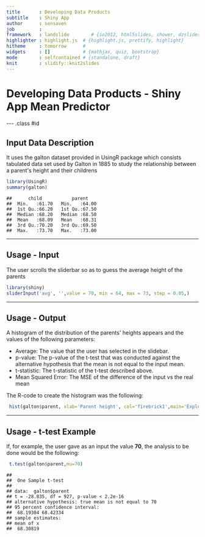```yaml
---
title       : Developing Data Products
subtitle    : Shiny App
author      : sensaven
job         : 
framework   : landslide        # {io2012, html5slides, shower, dzslides, ...}
highlighter : highlight.js  # {highlight.js, prettify, highlight}
hitheme     : tomorrow      # 
widgets     : []            # {mathjax, quiz, bootstrap}
mode        : selfcontained # {standalone, draft}
knit        : slidify::knit2slides
---
```




Developing Data Products - Shiny App Mean Predictor
========================================================


--- .class #id 

## Input Data Description

It uses the galton dataset provided in UsingR package which consists tabulated data set used by Galton in 1885 to study the relationship between a parent\'s height and their childrens

```r
library(UsingR)
summary(galton)
```

```
##      child           parent     
##  Min.   :61.70   Min.   :64.00  
##  1st Qu.:66.20   1st Qu.:67.50  
##  Median :68.20   Median :68.50  
##  Mean   :68.09   Mean   :68.31  
##  3rd Qu.:70.20   3rd Qu.:69.50  
##  Max.   :73.70   Max.   :73.00
```

--- 
## Usage - Input

The user scrolls the sliderbar so as to guess the average height of the parents

```r
library(shiny)
sliderInput('avg', '',value = 70, min = 64, max = 73, step = 0.05,)
```

--- 
## Usage - Output


A histogram of the distribution of the parents' heights appears and the values of the following parameters:               
* Average: The value that the user has selected in the slidebar.
* p-value: The p-value of the t-test that was conducted against the alternative hypothesis that the mean is not equal to the input mean.
* t-statistic: The t-statistic of the t-test described above.
* Mean Squared Error: The MSE of the difference of the input vs the real mean 

The R-code to create the histogram was the following:

```r
 hist(galton$parent, xlab='Parent height', col='firebrick1',main='Exploratory Data Analysis',xlim=c(64,74),ylim=c(0,250))
```

--- 
## Usage - t-test Example

If, for example, the user gave as an input the value **70**, the analysis to be done would be the following:


```r
 t.test(galton$parent,mu=70)
```

```
## 
## 	One Sample t-test
## 
## data:  galton$parent
## t = -28.835, df = 927, p-value < 2.2e-16
## alternative hypothesis: true mean is not equal to 70
## 95 percent confidence interval:
##  68.19304 68.42334
## sample estimates:
## mean of x 
##  68.30819
```


